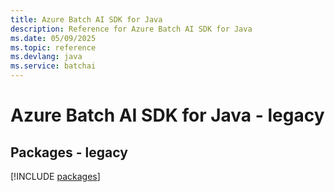 ```yaml
---
title: Azure Batch AI SDK for Java
description: Reference for Azure Batch AI SDK for Java
ms.date: 05/09/2025
ms.topic: reference
ms.devlang: java
ms.service: batchai
---
```

# Azure Batch AI SDK for Java - legacy
## Packages - legacy
[!INCLUDE [packages](batch-ai-index.md)]